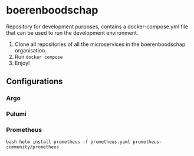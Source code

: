 # boerenboodschap

Repository for development purposes, contains a docker-compose.yml file that can be used to run the development environment.

1. Clone all repositories of all the microservices in the boerenboodschap organisation.
2. Run `docker compose`
3. Enjoy!

## Configurations

### Argo

### Pulumi

### Prometheus

```bash helm install prometheus -f prometheus.yaml prometheus-community/prometheus ```
